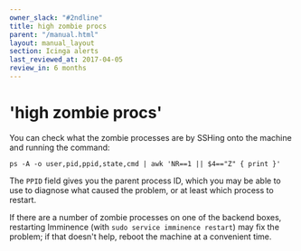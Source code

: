 ```yaml
---
owner_slack: "#2ndline"
title: high zombie procs
parent: "/manual.html"
layout: manual_layout
section: Icinga alerts
last_reviewed_at: 2017-04-05
review_in: 6 months
---
```


# 'high zombie procs'

You can check what the zombie processes are by SSHing onto the machine
and running the command:

    ps -A -o user,pid,ppid,state,cmd | awk 'NR==1 || $4=="Z" { print }'

The `PPID` field gives you the parent process ID, which you may be able
to use to diagnose what caused the problem, or at least which process to
restart.

If there are a number of zombie processes on one of the backend boxes,
restarting Imminence (with `sudo service imminence restart`) may fix the
problem; if that doesn't help, reboot the machine at a convenient time.

